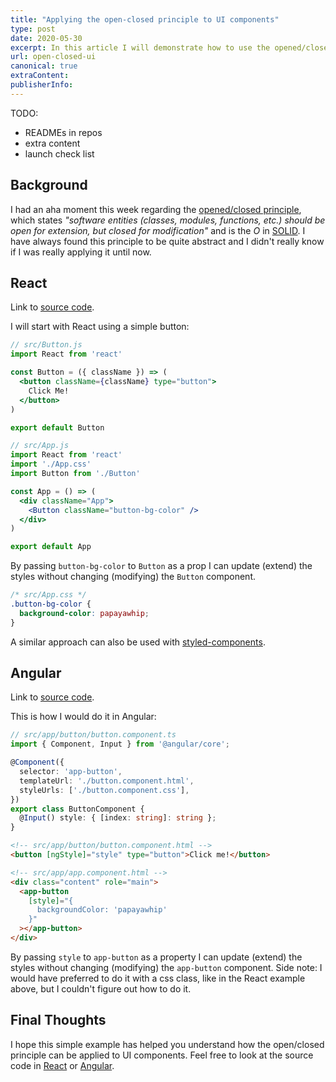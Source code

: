 ```yaml
---
title: "Applying the open-closed principle to UI components"
type: post
date: 2020-05-30
excerpt: In this article I will demonstrate how to use the opened/closed principle to your advantage when building a UI component in React or Angular.
url: open-closed-ui
canonical: true
extraContent:
publisherInfo: 
---
```


<!--more-->
<!-- og:description -->

TODO:

- READMEs in repos
- extra content
- launch check list

## Background

I had an aha moment this week regarding the [opened/closed principle](https://en.wikipedia.org/wiki/Open%E2%80%93closed_principle), which states *"software entities (classes, modules, functions, etc.) should be open for extension, but closed for modification"* and is the *O* in [SOLID](https://en.wikipedia.org/wiki/SOLID). I have always found this principle to be quite abstract and I didn't really know if I was really applying it until now.

## React

Link to [source code](https://github.com/learnitmyway/open-closed-react).

I will start with React using a simple button:

```jsx
// src/Button.js
import React from 'react'

const Button = ({ className }) => (
  <button className={className} type="button">
    Click Me!
  </button>
)

export default Button

```

```jsx
// src/App.js
import React from 'react'
import './App.css'
import Button from './Button'

const App = () => (
  <div className="App">
    <Button className="button-bg-color" />
  </div>
)

export default App
```

By passing `button-bg-color` to `Button` as a prop I can update (extend) the styles without changing (modifying) the `Button` component.

```css
/* src/App.css */
.button-bg-color {
  background-color: papayawhip;
}
```

A similar approach can also be used with [styled-components](https://styled-components.com/docs/basics#extending-styles).

## Angular

Link to [source code](https://github.com/learnitmyway/open-closed-angular).

This is how I would do it in Angular:

```ts
// src/app/button/button.component.ts 
import { Component, Input } from '@angular/core';

@Component({
  selector: 'app-button',
  templateUrl: './button.component.html',
  styleUrls: ['./button.component.css'],
})
export class ButtonComponent {
  @Input() style: { [index: string]: string };
}
```

```html
<!-- src/app/button/button.component.html -->
<button [ngStyle]="style" type="button">Click me!</button>
```

```html
<!-- src/app/app.component.html -->
<div class="content" role="main">
  <app-button
    [style]="{
      backgroundColor: 'papayawhip'
    }"
  ></app-button>
</div>
```

By passing `style` to `app-button` as a property I can update (extend) the styles without changing (modifying) the `app-button` component. Side note: I would have preferred to do it with a css class, like in the React example above, but I couldn't figure out how to do it.

## Final Thoughts

I hope this simple example has helped you understand how the open/closed principle can be applied to UI components. Feel free to look at the source code in [React](https://github.com/learnitmyway/open-closed-react) or [Angular](https://github.com/learnitmyway/open-closed-angular).